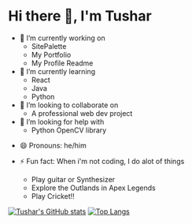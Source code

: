 # Hi there 👋, I'm Tushar

<!--
**TusharYaar/TusharYaar** is a ✨ _special_ ✨ repository because its `README.md` (this file) appears on your GitHub profile.

Here are some ideas to get you started:
-->
- 🔭 I’m currently working on 
  - SitePalette
  - My Portfolio
  - My Profile Readme
- 🌱 I’m currently learning
  - React
  - Java
  - Python
- 👯 I’m looking to collaborate on
  - A professional web dev project
- 🤔 I’m looking for help with 
  - Python OpenCV library
<!-- - 💬 Ask me about ... -->
<!-- - 📫 How to reach me:  -->
- 😄 Pronouns: he/him
  
- ⚡ Fun fact: When i'm not coding, I do alot of things
  - Play guitar or Synthesizer
  - Explore the Outlands in Apex Legends
  - Play Cricket!!


[![Tushar's GitHub stats](https://github-readme-stats.vercel.app/api?username=TusharYaar&show_icons=true&theme=vision-friendly-dark)](https://github.com/TusharYaar/github-readme-stats)
[![Top Langs](https://github-readme-stats.vercel.app/api/top-langs/?username=TusharYaar&theme=vision-friendly-dark)](https://github.com/TusharYaar/github-readme-stats)
